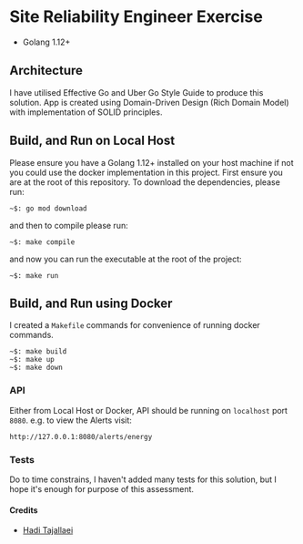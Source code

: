 # Site Reliability Engineer Exercise
* Golang 1.12+


## Architecture
I have utilised Effective Go and Uber Go Style Guide to produce this solution. App is created using Domain-Driven Design
(Rich Domain Model) with implementation of SOLID principles.


## Build, and Run on Local Host
Please ensure you have a Golang 1.12+ installed on your host machine if not you could use the docker implementation in this project. 
First ensure you are at the root of this repository.
To download the dependencies, please run:

    ~$: go mod download

and then to compile please run:
    
    ~$: make compile

and now you can run the executable at the root of the project:
    
    ~$: make run


## Build, and Run using Docker
I created a `Makefile` commands for convenience of running docker commands.

    ~$: make build
    ~$: make up
    ~$: make down


### API
Either from Local Host or Docker, API should be running on `localhost` port `8080`. e.g. to view the Alerts visit: 

    http://127.0.0.1:8080/alerts/energy


### Tests
Do to time constrains, I haven't added many tests for this solution, but I hope it's enough for purpose of this assessment.


#### Credits
 * [Hadi Tajallaei](mailto:tajallaei@gmail.com)